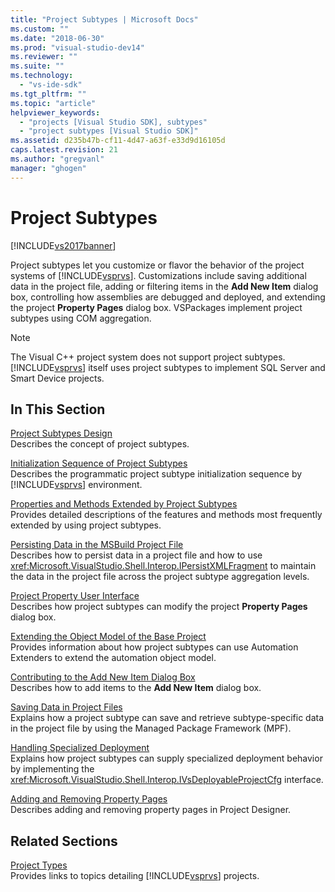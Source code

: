 ```yaml
---
title: "Project Subtypes | Microsoft Docs"
ms.custom: ""
ms.date: "2018-06-30"
ms.prod: "visual-studio-dev14"
ms.reviewer: ""
ms.suite: ""
ms.technology: 
  - "vs-ide-sdk"
ms.tgt_pltfrm: ""
ms.topic: "article"
helpviewer_keywords: 
  - "projects [Visual Studio SDK], subtypes"
  - "project subtypes [Visual Studio SDK]"
ms.assetid: d235b47b-cf11-4d47-a63f-e33d9d16105d
caps.latest.revision: 21
ms.author: "gregvanl"
manager: "ghogen"
---
```

# Project Subtypes
[!INCLUDE[vs2017banner](../../includes/vs2017banner.md)]

Project subtypes let you customize or flavor the behavior of the project systems of [!INCLUDE[vsprvs](../../includes/vsprvs-md.md)]. Customizations include saving additional data in the project file, adding or filtering items in the **Add New Item** dialog box, controlling how assemblies are debugged and deployed, and extending the project **Property Pages** dialog box. VSPackages implement project subtypes using COM aggregation.  
  
> [!NOTE]
>  The Visual C++ project system does not support project subtypes. [!INCLUDE[vsprvs](../../includes/vsprvs-md.md)] itself uses project subtypes to implement SQL Server and Smart Device projects.  
  
## In This Section  
 [Project Subtypes Design](../../extensibility/internals/project-subtypes-design.md)  
 Describes the concept of project subtypes.  
  
 [Initialization Sequence of Project Subtypes](../../extensibility/internals/initialization-sequence-of-project-subtypes.md)  
 Describes the programmatic project subtype initialization sequence by [!INCLUDE[vsprvs](../../includes/vsprvs-md.md)] environment.  
  
 [Properties and Methods Extended by Project Subtypes](../../extensibility/internals/properties-and-methods-extended-by-project-subtypes.md)  
 Provides detailed descriptions of the features and methods most frequently extended by using project subtypes.  
  
 [Persisting Data in the MSBuild Project File](../../extensibility/internals/persisting-data-in-the-msbuild-project-file.md)  
 Describes how to persist data in a project file and how to use <xref:Microsoft.VisualStudio.Shell.Interop.IPersistXMLFragment> to maintain the data in the project file across the project subtype aggregation levels.  
  
 [Project Property User Interface](../../extensibility/internals/project-property-user-interface.md)  
 Describes how project subtypes can modify the project **Property Pages** dialog box.  
  
 [Extending the Object Model of the Base Project](../../extensibility/internals/extending-the-object-model-of-the-base-project.md)  
 Provides information about how project subtypes can use Automation Extenders to extend the automation object model.  
  
 [Contributing to the Add New Item Dialog Box](../../extensibility/internals/contributing-to-the-add-new-item-dialog-box.md)  
 Describes how to add items to the **Add New Item** dialog box.  
  
 [Saving Data in Project Files](../../extensibility/saving-data-in-project-files.md)  
 Explains how a project subtype can save and retrieve subtype-specific data in the project file by using the Managed Package Framework (MPF).  
  
 [Handling Specialized Deployment](../../extensibility/internals/handling-specialized-deployment.md)  
 Explains how project subtypes can supply specialized deployment behavior by implementing the <xref:Microsoft.VisualStudio.Shell.Interop.IVsDeployableProjectCfg> interface.  
  
 [Adding and Removing Property Pages](../../extensibility/adding-and-removing-property-pages.md)  
 Describes adding and removing property pages in Project Designer.  
  
## Related Sections  
 [Project Types](../../extensibility/internals/project-types.md)  
 Provides links to topics detailing [!INCLUDE[vsprvs](../../includes/vsprvs-md.md)] projects.

